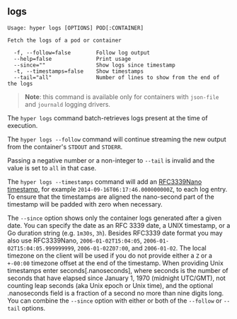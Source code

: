 ## logs

    Usage: hyper logs [OPTIONS] POD[:CONTAINER]

    Fetch the logs of a pod or container

      -f, --follow=false        Follow log output
      --help=false              Print usage
      --since=""                Show logs since timestamp
      -t, --timestamps=false    Show timestamps
      --tail="all"              Number of lines to show from the end of the logs

> **Note**: this command is available only for containers with `json-file` and `journald` logging drivers.

The `hyper logs` command batch-retrieves logs present at the time of execution.

The `hyper logs --follow` command will continue streaming the new output from the container's `STDOUT` and `STDERR`.

Passing a negative number or a non-integer to `--tail` is invalid and the value is set to `all` in that case.

The `hyper logs --timestamps` command will add an [RFC3339Nano timestamp](https://golang.org/pkg/time/#pkg-constants), for example `2014-09-16T06:17:46.000000000Z`, to each log entry. To ensure that the timestamps are aligned the nano-second part of the timestamp will be padded with zero when necessary.

The `--since` option shows only the container logs generated after a given date. You can specify the date as an RFC 3339 date, a UNIX timestamp, or a Go duration string (e.g. `1m30s`, `3h`). Besides RFC3339 date format you may also use RFC3339Nano, `2006-01-02T15:04:05`, `2006-01-02T15:04:05.999999999`, `2006-01-02Z07:00`, and `2006-01-02`. The local timezone on the client will be used if you do not provide either a `Z` or a `+-00:00` timezone offset at the end of the timestamp. When providing Unix timestamps enter seconds[.nanoseconds], where seconds is the number of seconds
that have elapsed since January 1, 1970 (midnight UTC/GMT), not counting leap seconds (aka Unix epoch or Unix time), and the optional .nanoseconds field is a fraction of a second no more than nine digits long. You can combine the `--since` option with either or both of the `--follow` or `--tail` options.
